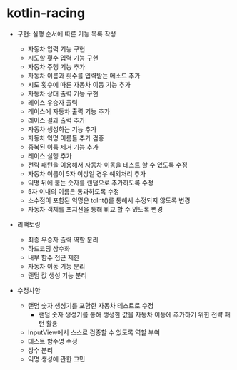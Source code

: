 # kotlin-racing

- 구현: 실행 순서에 따른 기능 목록 작성
    - 자동차 입력 기능 구현
    - 시도할 횟수 입력 기능 구현
    - 자동차 주행 기능 추가
    - 자동차 이름과 횟수를 입력받는 메소드 추가
    - 시도 횟수에 따른 자동차 이동 기능 추가
    - 자동차 상태 출력 기능 구현
    - 레이스 우승자 출력
    - 레이스에 자동차 출력 기능 추가
    - 레이스 결과 출력 추가
    - 자동차 생성하는 기능 추가
    - 자동차 익명 이름들 추가 검증
    - 중복된 이름 제거 기능 추가
    - 레이스 실행 추가
    - 전략 패턴을 이용해서 자동차 이동을 테스트 할 수 있도록 수정
    - 자동차 이름이 5자 이상일 경우 예외처리 추가
    - 익명 뒤에 붙는 숫자를 랜덤으로 추가하도록 수정
    - 5자 이내의 이름은 통과하도록 수정
    - 소수점이 포함된 익명은 toInt()를 통해서 수정되지 않도록 변경
    - 자동차 객체를 포지션을 통해 비교 할 수 있도록 변경

- 리팩토링
  - 최종 우승자 출력 역할 분리
  - 하드코딩 상수화
  - 내부 함수 접근 제한
  - 자동차 이동 기능 분리
  - 랜덤 값 생성 기능 분리

- 수정사항
  - 랜덤 숫자 생성기를 포함한 자동차 테스트로 수정
    - 랜덤 숫자 생성기를 통해 생성한 값을 자동차 이동에 추가하기 위한 전략 패턴 활용
  - InputView에서 스스로 검증할 수 있도록 역할 부여
  - 테스트 함수명 수정
  - 상수 분리
  - 익명 생성에 관한 고민
    